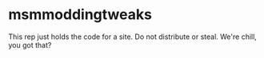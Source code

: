 # msmmoddingtweaks
This rep just holds the code for a site. Do not distribute or steal. We're chill, you got that?
